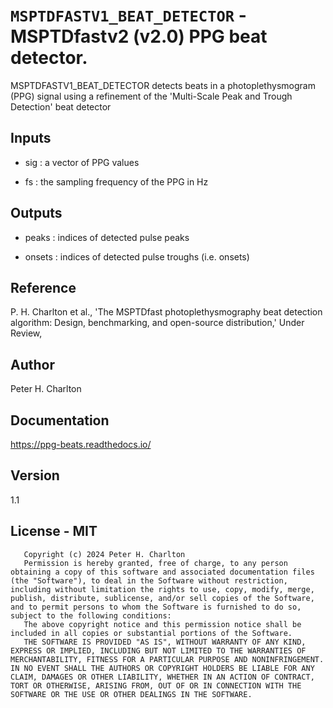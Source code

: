 # `MSPTDFASTV1_BEAT_DETECTOR` - MSPTDfastv2 (v2.0) PPG beat detector.
MSPTDFASTV1_BEAT_DETECTOR detects beats in a photoplethysmogram (PPG) signal
using a refinement of the 'Multi-Scale Peak and Trough Detection' beat detector

##  Inputs
+   sig : a vector of PPG values
    
+   fs  : the sampling frequency of the PPG in Hz
    
##  Outputs
+   peaks : indices of detected pulse peaks
    
+   onsets : indices of detected pulse troughs (i.e. onsets)
    
##  Reference
P. H. Charlton et al., 'The MSPTDfast photoplethysmography beat detection algorithm: Design, benchmarking, and open-source distribution,' Under Review, <URL TBC>

##  Author
Peter H. Charlton

##  Documentation
<https://ppg-beats.readthedocs.io/>

##  Version
1.1

##  License - MIT
       Copyright (c) 2024 Peter H. Charlton
       Permission is hereby granted, free of charge, to any person obtaining a copy of this software and associated documentation files (the "Software"), to deal in the Software without restriction, including without limitation the rights to use, copy, modify, merge, publish, distribute, sublicense, and/or sell copies of the Software, and to permit persons to whom the Software is furnished to do so, subject to the following conditions:
       The above copyright notice and this permission notice shall be included in all copies or substantial portions of the Software.
       THE SOFTWARE IS PROVIDED "AS IS", WITHOUT WARRANTY OF ANY KIND, EXPRESS OR IMPLIED, INCLUDING BUT NOT LIMITED TO THE WARRANTIES OF MERCHANTABILITY, FITNESS FOR A PARTICULAR PURPOSE AND NONINFRINGEMENT. IN NO EVENT SHALL THE AUTHORS OR COPYRIGHT HOLDERS BE LIABLE FOR ANY CLAIM, DAMAGES OR OTHER LIABILITY, WHETHER IN AN ACTION OF CONTRACT, TORT OR OTHERWISE, ARISING FROM, OUT OF OR IN CONNECTION WITH THE SOFTWARE OR THE USE OR OTHER DEALINGS IN THE SOFTWARE.
